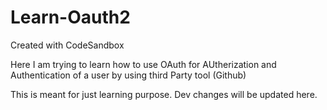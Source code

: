 # Learn-Oauth2

Created with CodeSandbox

Here I am trying to learn how to use OAuth for AUtherization and Authentication of a user by using third Party tool (Github)

This is meant for just learning purpose.
Dev changes will be updated here.
